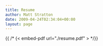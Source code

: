 ```yaml
---
title: Resume
author: Matt Stratton
date: 2009-04-24T02:34:04+00:00
layout: page
---
```

{{ /* {< embed-pdf url="./resume.pdf" > */}}